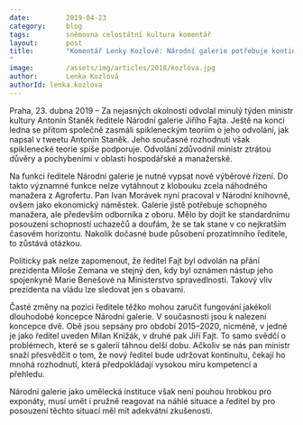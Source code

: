 ```yaml
---
date:         2019-04-23
category:     blog
tags:         sněmovna celostátní kultura komentář
layout:       post
title:        "Komentář Lenky Kozlové: Národní galerie potřebuje kontinuitu, odbornost a především výběrové řízení na nového ředitele
"
image:        /assets/img/articles/2018/kozlova.jpg
author:       Lenka Kozlová
authorId: lenka.kozlova
---
```

 

Praha, 23. dubna 2019 – Za nejasných okolností odvolal minulý týden ministr kultury Antonín Staněk ředitele Národní galerie Jiřího Fajta. Ještě na konci ledna se přitom společně zasmáli spikleneckým teoriím o jeho odvolání, jak napsal v tweetu Antonín Staněk. Jeho současné rozhodnutí však spiklenecké teorie spíše podporuje. Odvolání zdůvodnil ministr ztrátou důvěry a pochybeními v oblasti hospodářské a manažerské.

Na funkci ředitele Národní galerie je nutné vypsat nové výběrové řízení. Do takto významné funkce nelze vytáhnout z klobouku zcela náhodného manažera z Agrofertu. Pan Ivan Morávek nyní pracoval v Národní knihovně, ovšem jako ekonomický náměstek. Galerie jistě potřebuje schopného manažera, ale především odborníka z oboru. Mělo by dojít ke standardnímu posouzení schopností uchazečů a doufám, že se tak stane v co nejkratším časovém horizontu. Nakolik dočasné bude působení prozatímního ředitele, to zůstává otázkou.

Politicky pak nelze zapomenout, že ředitel Fajt byl odvolán na přání prezidenta Miloše Zemana ve stejný den, kdy byl oznámen nástup jeho spojenkyně Marie Benešové na Ministerstvo spravedlnosti. Takový vliv prezidenta na vládu lze sledovat jen s obavami.

Časté změny na pozici ředitele těžko mohou zaručit fungování jakékoli dlouhodobé koncepce Národní galerie. V současnosti jsou k nalezení koncepce dvě. Obě jsou sepsány pro období 2015–2020, nicméně, v jedné je jako ředitel uveden Milan Knížák, v druhé pak Jiří Fajt. To samo svědčí o problémech, které se s galerií táhnou delší dobu. Ačkoliv se nás pan ministr snaží přesvědčit o tom, že nový ředitel bude udržovat kontinuitu, čekají ho mnohá rozhodnutí, která předpokládají vysokou míru kompetencí a přehledu.  

Národní galerie jako umělecká instituce však není pouhou hrobkou pro exponáty, musí umět i pružně reagovat na náhlé situace a ředitel by pro posouzení těchto situací měl mít adekvátní zkušenosti.
